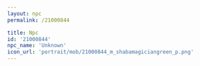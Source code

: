 ```yaml
---
layout: npc
permalink: /21000844

title: Npc
id: '21000844'
npc_name: 'Unknown'
icon_url: 'portrait/mob/21000844_m_shabamagiciangreen_p.png'
---
```

